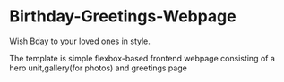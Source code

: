 # Birthday-Greetings-Webpage

Wish Bday to your loved ones in style.

The template is simple flexbox-based frontend webpage consisting of a hero unit,gallery(for photos) and greetings page
